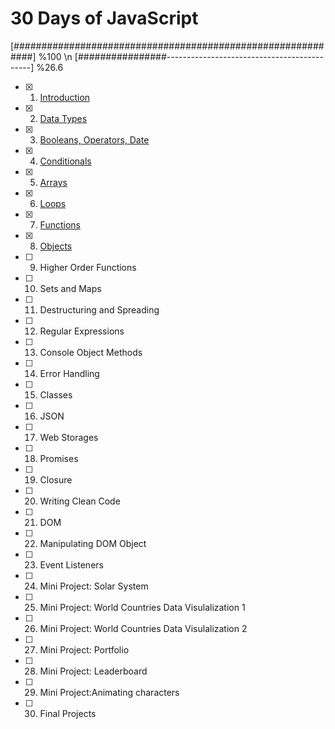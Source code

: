 # 30 Days of JavaScript

[############################################################] %100 \n
[################--------------------------------------------] %26.6

- [x] 1) [Introduction](https://github.com/ekurt/30DaysOfJavaScript/tree/main/day-1)
- [x] 2) [Data Types](https://github.com/ekurt/30DaysOfJavaScript/tree/main/day-2)
- [x] 3) [Booleans, Operators, Date](https://github.com/ekurt/30DaysOfJavaScript/tree/main/day-3)
- [x] 4) [Conditionals](https://github.com/ekurt/30DaysOfJavaScript/tree/main/day-4)
- [x] 5) [Arrays](https://github.com/ekurt/30DaysOfJavaScript/tree/main/day-5)
- [x] 6) [Loops](https://github.com/ekurt/30DaysOfJavaScript/tree/main/day-6)
- [x] 7) [Functions](https://github.com/ekurt/30DaysOfJavaScript/tree/main/day-7)
- [x] 8) [Objects](https://github.com/ekurt/30DaysOfJavaScript/tree/main/day-8)
- [ ] 9) Higher Order Functions
- [ ] 10) Sets and Maps
- [ ] 11) Destructuring and Spreading
- [ ] 12) Regular Expressions
- [ ] 13) Console Object Methods
- [ ] 14) Error Handling
- [ ] 15) Classes
- [ ] 16) JSON
- [ ] 17) Web Storages
- [ ] 18) Promises
- [ ] 19) Closure
- [ ] 20) Writing Clean Code
- [ ] 21) DOM
- [ ] 22) Manipulating DOM Object
- [ ] 23) Event Listeners
- [ ] 24) Mini Project: Solar System
- [ ] 25) Mini Project: World Countries Data Visulalization 1
- [ ] 26) Mini Project: World Countries Data Visulalization 2
- [ ] 27) Mini Project: Portfolio
- [ ] 28) Mini Project: Leaderboard
- [ ] 29) Mini Project:Animating characters
- [ ] 30) Final Projects